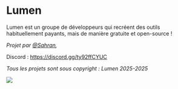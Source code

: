 # Lumen

Lumen est un groupe de développeurs qui recréent des outils habituellement payants, mais de manière gratuite et open-source !

*Projet par 
[@Sahran](https://github.com/SahranREAL),*

Discord : https://discord.gg/ty92ffCYUC

*Tous les projets sont sous copyright : Lumen 2025-2025*
<p href="#"align="left"><img src="https://img.shields.io/badge/License-MIT-green.svg">

